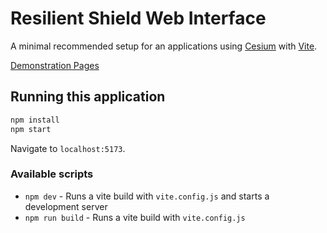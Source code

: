 # Resilient Shield Web Interface

A minimal recommended setup for an applications using [Cesium](https://cesium.com) with [Vite](https://vitejs.dev/).

[Demonstration Pages](https://theresilientcollective.github.io/sheild_mapui/)

## Running this application

````sh
npm install
npm start
````

Navigate to `localhost:5173`.

### Available scripts

* `npm dev` - Runs a vite build with `vite.config.js` and starts a development server
* `npm run build` - Runs a vite build with `vite.config.js`


